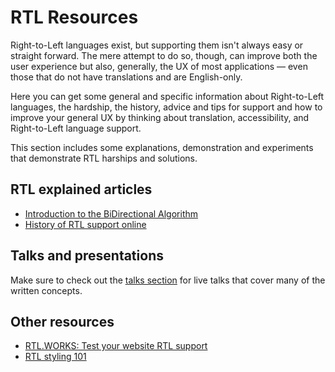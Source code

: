 # RTL Resources

Right-to-Left languages exist, but supporting them isn't always easy or straight forward. The mere attempt to do so, though, can improve both the user experience but also, generally, the UX of most applications &mdash; even those that do not have translations and are English-only.

Here you can get some general and specific information about Right-to-Left languages, the hardship, the history, advice and tips for support and how to improve your general UX by thinking about translation, accessibility, and Right-to-Left language support.

This section includes some explanations, demonstration and experiments that demonstrate RTL harships and solutions.

## RTL explained articles

- [Introduction to the BiDirectional Algorithm](./bidiintro.md)
- [History of RTL support online](./rtlhistory.md)

## Talks and presentations

Make sure to check out the [talks section](/talks/) for live talks that cover many of the written concepts.

## Other resources

- [RTL.WORKS: Test your website RTL support](http://rtl.works)
- [RTL styling 101](https://rtlstyling.com/posts/rtl-styling)
